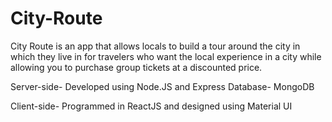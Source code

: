 # City-Route

City Route is an app that allows locals to build a tour around the city in which they live in for travelers who want the local experience in a city while allowing
you to purchase group tickets at a discounted price.

Server-side- Developed using Node.JS and Express 
Database- MongoDB

Client-side- Programmed in ReactJS and designed using Material UI
